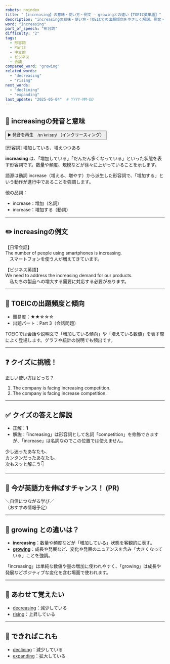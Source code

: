 ```yaml
---
robots: noindex
title: "【increasing】の意味・使い方・例文 ― growingとの違い【TOEIC英単語】"
description: "increasingの意味・使い方・TOEICでの出題傾向をやさしく解説。例文・クイズ付きでgrowingとの違いもわかりやすく学べます。"
word: "increasing"
part_of_speech: "形容詞"
difficulty: "2"
tags:
  - 形容詞
  - Part3
  - 中立的
  - ビジネス
  - 会議
compared_word: "growing"
related_words:
  - "decreasing"
  - "rising"
next_words:
  - "declining"
  - "expanding"
last_update: "2025-05-04"  # YYYY-MM-DD
---
```


## 🔰 increasingの発音と意味

<button class="play-audio" onclick="playTTS('increasing')">
  <span class="play-audio-main">
    ▶️ 発音を再生　/ɪnˈkriːsɪŋ/
  </span>
  <span class="play-audio-sub">
    （インクリースィング）
  </span>
</button>

[形容詞] 増加している、増えつつある

**increasing** は、「増加している」「だんだん多くなっている」といった状態を表す形容詞です。数量や頻度、規模などが徐々に上がっていることを示します。

語源は動詞 increase（増える、増やす）から派生した形容詞で、「増加する」という動作が進行中であることを強調します。

他の品詞：  
- increase：増加（名詞）
- increase：増加する（動詞）

---

## ✏️ increasingの例文

【日常会話】  
The number of people using smartphones is increasing.  
　スマートフォンを使う人が増えてきています。

【ビジネス英語】  
We need to address the increasing demand for our products.  
　私たちの製品への増大する需要に対応する必要があります。

---

## 🎯 TOEICの出題頻度と傾向

- 難易度：★★☆☆☆
- 出題パート：Part 3（会話問題）

TOEICでは会話や説明文で「増加している傾向」や「増えている数値」を表す際によく登場します。グラフや統計の説明でも頻出です。

---

## ❓ クイズに挑戦！

正しい使い方はどっち？

1. The company is facing increasing competition.  
2. The company is facing increase competition.

---

## ✅ クイズの答えと解説

- 正解：**1**
- 解説：「increasing」は形容詞として名詞「competition」を修飾できますが、「increase」は名詞なのでこの位置では使えません。

少し迷ったあなたも、  
カンタンだったあなたも、  
次もスッと解こう👇️

---

## 🚀 今が英語力を伸ばすチャンス！ (PR)

<div class="info-center">
＼自信につながる学び／<br>  
（おすすめ情報予定）
</div>

---

## 🤔  growing との違いは？

- **increasing**：数量や頻度などが「増加している」状態を客観的に表す。
- **[growing](/word/growing)**：成長や発展など、変化や発展のニュアンスを含み「大きくなっている」ことを強調。

「increasing」は単純な数値や量の増加に使われやすく、「growing」は成長や発展などポジティブな変化を含む場面で使われます。

---

## 🧩 あわせて覚えたい

- [decreasing](/word/decreasing)：減少している
- [rising](/word/rising)：上昇している

---

## 📖 できればこれも

- [declining](/word/declining)：減少している
- [expanding](/word/expanding)：拡大している

<!-- cvid: aid27_bid18 -->
